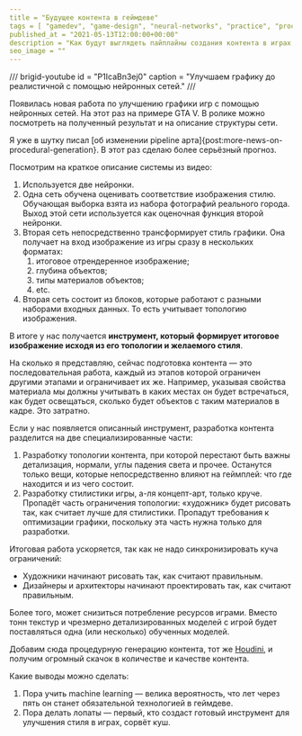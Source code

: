 ```yaml
---
title = "Будущее контента в геймдеве"
tags = [ "gamedev", "game-design", "neural-networks", "practice", "procedural-content-generation", "development", "theory", "futurology",]
published_at = "2021-05-13T12:00:00+00:00"
description = "Как будут выглядеть пайплайны создания контента в играх через 5-10 лет."
seo_image = ""
---
```


/// brigid-youtube
id = "P1IcaBn3ej0"
caption = "Улучшаем графику до реалистичной с помощью нейронных сетей."
///

Появилась новая работа по улучшению графики игр с помощью нейронных сетей. На этот раз на примере GTA V. В ролике можно посмотреть на полученный результат и на описание структуры сети.

Я уже в шутку писал [об изменении pipeline арта]{post:more-news-on-procedural-generation}. В этот раз сделаю более серьёзный прогноз.

<!-- more -->

Посмотрим на краткое описание системы из видео:

1. Используется две нейронки.
2. Одна сеть обучена оценивать соответствие изображения стилю. Обучающая выборка взята из набора фотографий реального города. Выход этой сети используется как оценочная функция второй нейронки.
3. Вторая сеть непосредственно трансформирует стиль графики. Она получает на вход изображение из игры сразу в нескольких форматах:
    1. итоговое отрендеренное изображение;
    2. глубина объектов;
    3. типы материалов объектов;
    4. etc.
4. Вторая сеть состоит из блоков, которые работают с разными наборами входных данных. То есть учитывает топологию изображения.

В итоге у нас получается **инструмент, который формирует итоговое изображение исходя из его топологии и желаемого стиля**.

На сколько я представляю, сейчас подготовка контента — это последовательная работа, каждый из этапов которой ограничен другими этапами и ограничивает их же. Например, указывая свойства материала мы должны учитывать в каких местах он будет встречаться, как будет освещаться, сколько будет объектов с таким материалов в кадре. Это затратно.

Если у нас появляется описанный инструмент, разработка контента разделится на две специализированные части:

1. Разработку топологии контента, при которой перестают быть важны детализация, нормали, углы падения света и прочее. Останутся только вещи, которые непосредственно влияют на геймплей: что где находится и из чего состоит.
2. Разработку стилистики игры, а-ля концепт-арт, только круче. Пропадёт часть ограничения топологии: «художник» будет рисовать так, как считает лучше для стилистики. Пропадут требования к оптимизации графики, поскольку эта часть нужна только для разработки.

Итоговая работа ускоряется, так как не надо синхронизировать куча ограничений:

- Художники начинают рисовать так, как считают правильным.
- Дизайнеры и архитекторы начинают проектировать так, как считают правильным.

Более того, может снизиться потребление ресурсов играми. Вместо тонн текстур и чрезмерно детализированных моделей с игрой будет поставляться одна (или несколько) обученных моделей.

Добавим сюда процедурную генерацию контента, тот же [Houdini](https://www.sidefx.com/products/houdini/), и получим огромный скачок в количестве и качестве контента.

Какие выводы можно сделать:

1. Пора учить machine learning — велика вероятность, что лет через пять он станет обязательной технологией в геймдеве.
2. Пора делать лопаты — первый, кто создаст готовый инструмент для улучшения стиля в играх, сорвёт куш.

